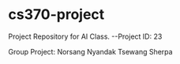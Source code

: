 # cs370-project
Project Repository for AI Class. --Project ID: 23

Group Project:
    Norsang Nyandak
    Tsewang Sherpa